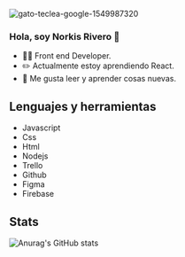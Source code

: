 
![gato-teclea-google-1549987320](https://user-images.githubusercontent.com/95089164/164022079-f76ea719-b0f6-493c-9bd7-8030a2d7912b.gif)



### Hola, soy Norkis Rivero 👋

- 👩‍💻 Front end Developer.
- ✏️ Actualmente estoy aprendiendo React.
- 📖 Me gusta leer y aprender cosas nuevas. 

## Lenguajes y herramientas
- Javascript
- Css
- Html
- Nodejs
- Trello
- Github
- Figma
- Firebase

## Stats

![Anurag's GitHub stats](https://github-readme-stats.vercel.app/api?username=NorkisRivero&show_icons=true&theme=radical)




